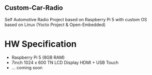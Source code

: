 ## Custom-Car-Radio
Self Automotive Radio Project based on Raspberry Pi 5 with custom OS based on Linux (Yocto Project & Open-Embedded)


# HW Specification
- Raspberry Pi 5 (8GB RAM)
- 7inch 1024 x 600 TN LCD Display HDMI + USB Touch
- ... coming soon


